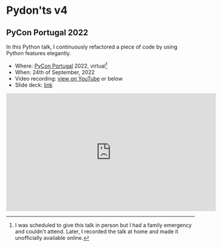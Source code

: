 # Pydon'ts v4

## PyCon Portugal 2022

In this Python talk, I continuously refactored a piece of code by using Python features elegantly.

 - Where: [PyCon Portugal](https://2022.pycon.pt) 2022, virtual[^1]
 - When: 24th of September, 2022
 - Video recording: [view on YouTube](https://youtu.be/ETg64K32Okc) or below
 - Slide deck: [link](https://github.com/mathspp/talks/blob/main/20220924_pycon_portugal_pydonts_4/slide_deck.pdf)

[^1]: I was scheduled to give this talk in person but I had a family emergency and couldn't attend.
Later, I recorded the talk at home and made it unofficially available online.

<div style="text-align:center">
<iframe width="560" height="315" src="https://www.youtube.com/embed/ETg64K32Okc" title="YouTube video player" frameborder="0" allow="accelerometer; autoplay; clipboard-write; encrypted-media; gyroscope; picture-in-picture; web-share" allowfullscreen></iframe>
</div>
